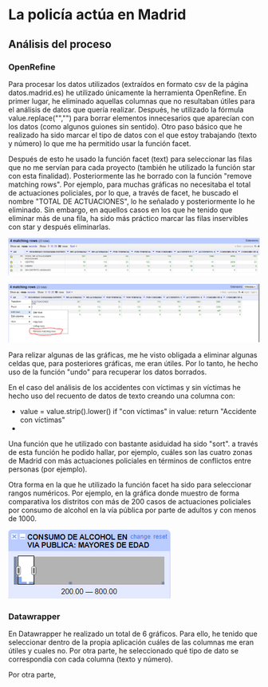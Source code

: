 # La policía actúa en Madrid
## Análisis del proceso
### OpenRefine

Para procesar los datos utilizados (extraídos en formato csv de la página datos.madrid.es) he utilizado únicamente la herramienta OpenRefine. En primer lugar, he eliminado aquellas columnas que no resultaban útiles para el análisis de datos que quería realizar. Después, he utilizado la fórmula value.replace("","") para borrar elementos innecesarios que aparecían con los datos (como algunos guiones sin sentido). Otro paso básico que he realizado ha sido marcar el tipo de datos con el que estoy trabajando (texto y número) lo que me ha permitido usar la función facet.

Después de esto he usado la función facet (text) para seleccionar las filas que no me servían para cada proyecto (también he utilizado la función star con esta finalidad). Posteriormente las he borrado con la función "remove matching rows". Por ejemplo, para muchas gráficas no necesitaba el total de actuaciones policiales, por lo que, a través de facet, he buscado el nombre "TOTAL DE ACTUACIONES", lo he señalado y posteriormente lo he eliminado. Sin embargo, en aquellos casos en los que he tenido que eliminar más de una fila, ha sido más práctico marcar las filas inservibles con star y después eliminarlas.

![Esta imagen muestra cómo se marca star en OpenRefine](/img/OpenRefine-star.PNG)

![Esta imagen muestra la función de remove matching row](/img/OpenRefine-remove-matching.PNG)  

Para relizar algunas de las gráficas, me he visto obligada a eliminar algunas celdas que, para posteriores gráficas, me eran útiles. Por lo tanto, he hecho uso de la función "undo" para recuperar los datos borrados.


En el caso del análisis de los accidentes con víctimas y sin víctimas he hecho uso del recuento de datos de texto creando una columna con:
- value = value.strip().lower()
if "con víctimas" in value: return "Accidente con víctimas" 
- 

Una función que he utilizado con bastante asiduidad ha sido "sort". a través de esta función he podido hallar, por ejemplo, cuáles son las cuatro zonas de Madrid con más actuaciones policiales en términos de conflictos entre personas (por ejemplo). 

Otra forma en la que he utilizado la función facet ha sido para seleccionar rangos numéricos. Por ejemplo, en la gráfica donde muestro de forma comparativa los distritos con más de 200 casos de actuaciones policiales por consumo de alcohol en la vía pública por parte de adultos y con menos de 1000.

![Esta imagen muestra el uso de facet en OpenRefine](/img/OpenRefine-facet.PNG)

### Datawrapper

En Datawrapper he realizado un total de 6 gráficos. Para ello, he tenido que seleccionar dentro de la propia aplicación cuáles de las columnas me eran útiles y cuales no. Por otra parte, he seleccionado qué tipo de dato se correspondía con cada columna (texto y número).

Por otra parte, 

